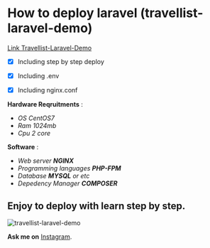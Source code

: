 How to deploy laravel (travellist-laravel-demo)
=============================================

[Link Travellist-Laravel-Demo](https://github.com/do-community/travellist-laravel-demo)

- [x] Including step by step deploy

- [x] Including .env

- [x] Including nginx.conf

__Hardware Reqruitments__ :

- _OS CentOS7_
- _Ram 1024mb_
- _Cpu 2 core_

__Software__ :

- _Web server **NGINX**_
- _Programming languages **PHP-FPM**_
- _Database **MYSQL** or etc_
- _Depedency Manager **COMPOSER**_

__Enjoy to deploy with learn step by step.__
--------------------------------------------

![travellist-laravel-demo](https://user-images.githubusercontent.com/100518109/171298719-8b869eff-c3e3-4ce9-a410-78cb8069e197.jpg)

<strong>Ask me on</strong> <a href="https://www.instagram.com/accounts/login/?next=/zodysatria/">Instagram</a>.
